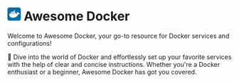# <img src="logo.png" width="30"> **Awesome Docker**

Welcome to Awesome Docker, your go-to resource for Docker services and configurations!

🐳 Dive into the world of Docker and effortlessly set up your favorite services with the help of clear and concise instructions. Whether you're a Docker enthusiast or a beginner, Awesome Docker has got you covered.
